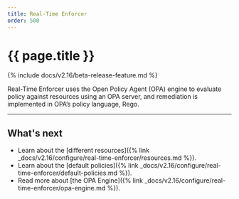 ```yaml
---
title: Real-Time Enforcer
order: 500
---
```


# {{ page.title }}

{% include docs/v2.16/beta-release-feature.md %}

Real-Time Enforcer uses the Open Policy Agent (OPA) engine to evaluate policy against resources using an 
OPA server, and remediation is implemented in OPA’s policy language, Rego.

---

## What's next

* Learn about the [different resources]({% link _docs/v2.16/configure/real-time-enforcer/resources.md %}).
* Learn about the [default policies]({% link _docs/v2.16/configure/real-time-enforcer/default-policies.md %}).
* Read more about [the OPA Engine]({% link _docs/v2.16/configure/real-time-enforcer/opa-engine.md %}).
